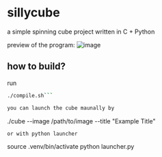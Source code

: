 # sillycube
a simple spinning cube project written in C + Python

preview of the program:
![image](https://github.com/user-attachments/assets/47ab4641-40d0-4783-a9b4-b4d714048287)

## how to build?
run 
```bash 
./compile.sh```

you can launch the cube maunally by
```
./cube --image /path/to/image --title "Example Title"
```
or with python launcher
```
source .venv/bin/activate
python launcher.py
```
